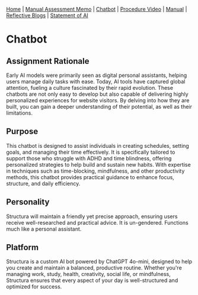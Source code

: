 [Home](index.md) | [Manual Assessment Memo](manual_assessment_memo.md) | [Chatbot](chatbot.md) | [Procedure Video](procedure_video.md) | [Manual](manual.md) | [Reflective Blogs](reflective_blogs.md) | [Statement of AI](AIstatement.md) 

# Chatbot

## Assignment Rationale
Early AI models were primarily seen as digital personal assistants, helping users manage daily tasks with ease. Today, AI tools have captured global attention, fueling a culture fascinated by their rapid evolution. These chatbots are not only easy to develop but also capable of delivering highly personalized experiences for website visitors. By delving into how they are built, you can gain a deeper understanding of their potential, as well as their limitations.

## Purpose
This chatbot is designed to assist individuals in creating schedules, setting goals, and managing their time effectively. It is specifically tailored to support those who struggle with ADHD and time blindness, offering personalized strategies to help build and sustain new habits. With expertise in techniques such as time-blocking, mindfulness, and other productivity methods, this chatbot provides practical guidance to enhance focus, structure, and daily efficiency.

## Personality
Structura will maintain a friendly yet precise approach, ensuring users receive well-researched and practical advice. It is un-gendered. Functions much like a personal assistant. 

## Platform
Structura is a custom AI bot powered by ChatGPT 4o-mini, designed to help you create and maintain a balanced, productive routine. Whether you're managing work, study, health, creativity, social life, or mindfulness, Structura ensures that every aspect of your day is well-structured and optimized for success.

